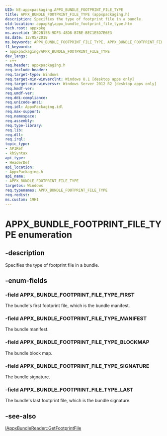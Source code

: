 ```yaml
---
UID: NE:appxpackaging.APPX_BUNDLE_FOOTPRINT_FILE_TYPE
title: APPX_BUNDLE_FOOTPRINT_FILE_TYPE (appxpackaging.h)
description: Specifies the type of footprint file in a bundle.
old-location: appxpkg\appx_bundle_footprint_file_type.htm
tech.root: appxpkg
ms.assetid: 1BC2B15B-9DF3-48D8-B7BE-BEC1E5D7E6E3
ms.date: 12/05/2018
ms.keywords: APPX_BUNDLE_FOOTPRINT_FILE_TYPE, APPX_BUNDLE_FOOTPRINT_FILE_TYPE enumeration [App packaging and management], APPX_BUNDLE_FOOTPRINT_FILE_TYPE_BLOCKMAP, APPX_BUNDLE_FOOTPRINT_FILE_TYPE_FIRST, APPX_BUNDLE_FOOTPRINT_FILE_TYPE_LAST, APPX_BUNDLE_FOOTPRINT_FILE_TYPE_MANIFEST, APPX_BUNDLE_FOOTPRINT_FILE_TYPE_SIGNATURE, appxpackaging/APPX_BUNDLE_FOOTPRINT_FILE_TYPE, appxpackaging/APPX_BUNDLE_FOOTPRINT_FILE_TYPE_BLOCKMAP, appxpackaging/APPX_BUNDLE_FOOTPRINT_FILE_TYPE_FIRST, appxpackaging/APPX_BUNDLE_FOOTPRINT_FILE_TYPE_LAST, appxpackaging/APPX_BUNDLE_FOOTPRINT_FILE_TYPE_MANIFEST, appxpackaging/APPX_BUNDLE_FOOTPRINT_FILE_TYPE_SIGNATURE, appxpkg.appx_bundle_footprint_file_type
f1_keywords:
- appxpackaging/APPX_BUNDLE_FOOTPRINT_FILE_TYPE
dev_langs:
- c++
req.header: appxpackaging.h
req.include-header: 
req.target-type: Windows
req.target-min-winverclnt: Windows 8.1 [desktop apps only]
req.target-min-winversvr: Windows Server 2012 R2 [desktop apps only]
req.kmdf-ver: 
req.umdf-ver: 
req.ddi-compliance: 
req.unicode-ansi: 
req.idl: AppxPackaging.idl
req.max-support: 
req.namespace: 
req.assembly: 
req.type-library: 
req.lib: 
req.dll: 
req.irql: 
topic_type:
- APIRef
- kbSyntax
api_type:
- HeaderDef
api_location:
- AppxPackaging.h
api_name:
- APPX_BUNDLE_FOOTPRINT_FILE_TYPE
targetos: Windows
req.typenames: APPX_BUNDLE_FOOTPRINT_FILE_TYPE
req.redist: 
ms.custom: 19H1
---
```


# APPX_BUNDLE_FOOTPRINT_FILE_TYPE enumeration


## -description


Specifies the type of footprint file in a bundle. 


## -enum-fields




### -field APPX_BUNDLE_FOOTPRINT_FILE_TYPE_FIRST

The bundle's first footprint file, which is the bundle manifest. 


### -field APPX_BUNDLE_FOOTPRINT_FILE_TYPE_MANIFEST

The bundle manifest.


### -field APPX_BUNDLE_FOOTPRINT_FILE_TYPE_BLOCKMAP

The bundle block map.


### -field APPX_BUNDLE_FOOTPRINT_FILE_TYPE_SIGNATURE

The bundle signature. 


### -field APPX_BUNDLE_FOOTPRINT_FILE_TYPE_LAST

The bundle's last footprint file, which is the bundle signature. 


## -see-also




<a href="https://docs.microsoft.com/windows/desktop/api/appxpackaging/nf-appxpackaging-iappxbundlereader-getfootprintfile">IAppxBundleReader::GetFootprintFile</a>
 

 

